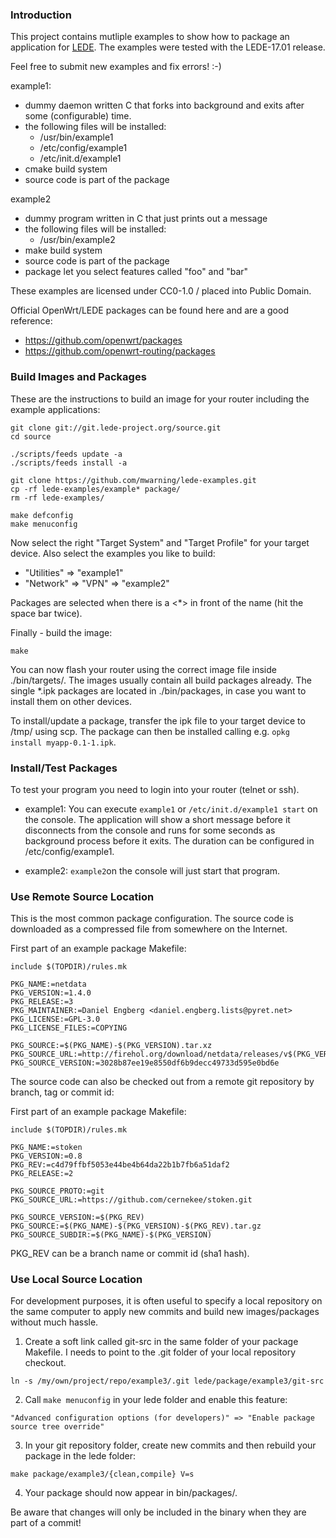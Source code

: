 ### Introduction

This project contains mutliple examples to show how to package an application for [LEDE](https://lede-project.org).
The examples were tested with the LEDE-17.01 release.

Feel free to submit new examples and fix errors! :-)

example1:
* dummy daemon written C that forks into background and exits after some (configurable) time.
* the following files will be installed:
  * /usr/bin/example1
  * /etc/config/example1
  * /etc/init.d/example1
* cmake build system
* source code is part of the package

example2
* dummy program written in C that just prints out a message
* the following files will be installed:
  * /usr/bin/example2
* make build system
* source code is part of the package
* package let you select features called "foo" and "bar"

These examples are licensed under CC0-1.0 / placed into Public Domain.

Official OpenWrt/LEDE packages can be found here and are a good reference:
* https://github.com/openwrt/packages
* https://github.com/openwrt-routing/packages

### Build Images and Packages

These are the instructions to build an image
for your router including the example applications:

```
git clone git://git.lede-project.org/source.git
cd source

./scripts/feeds update -a
./scripts/feeds install -a

git clone https://github.com/mwarning/lede-examples.git
cp -rf lede-examples/example* package/
rm -rf lede-examples/

make defconfig
make menuconfig
```

Now select the right "Target System" and "Target Profile" for your target device.
Also select the examples you like to build:

* "Utilities" => "example1"
* "Network" => "VPN" => "example2"

Packages are selected when there is a <*> in front of the name (hit the space bar twice).

Finally - build the image:
```
make
```

You can now flash your router using the correct image file inside ./bin/targets/. The images usually contain all build packages already.
The single *.ipk packages are located in ./bin/packages, in case you want to install them on other devices.

To install/update a package, transfer the ipk file to your target device to /tmp/ using scp.
The package can then be installed calling e.g. `opkg install myapp-0.1-1.ipk`.

### Install/Test Packages

To test your program you need to login into your router (telnet or ssh).

* example1:
You can execute `example1` or `/etc/init.d/example1 start` on the console.
The application will show a short message before it disconnects
from the console and runs for some seconds as background process before it exits.
The duration can be configured in /etc/config/example1.

* example2:
`example2`on the console will just start that program.

### Use Remote Source Location

This is the most common package configuration.
The source code is downloaded as a compressed file from somewhere on the Internet.

First part of an example package Makefile:
```
include $(TOPDIR)/rules.mk

PKG_NAME:=netdata
PKG_VERSION:=1.4.0
PKG_RELEASE:=3
PKG_MAINTAINER:=Daniel Engberg <daniel.engberg.lists@pyret.net>
PKG_LICENSE:=GPL-3.0
PKG_LICENSE_FILES:=COPYING

PKG_SOURCE:=$(PKG_NAME)-$(PKG_VERSION).tar.xz
PKG_SOURCE_URL:=http://firehol.org/download/netdata/releases/v$(PKG_VERSION)
PKG_SOURCE_VERSION:=3028b87ee19e8550df6b9decc49733d595e0bd6e
```

The source code can also be checked out from a remote git repository by branch, tag or commit id:

First part of an example package Makefile:
```
include $(TOPDIR)/rules.mk

PKG_NAME:=stoken
PKG_VERSION:=0.8
PKG_REV:=c4d79ffbf5053e44be4b64da22b1b7fb6a51daf2
PKG_RELEASE:=2

PKG_SOURCE_PROTO:=git
PKG_SOURCE_URL:=https://github.com/cernekee/stoken.git

PKG_SOURCE_VERSION:=$(PKG_REV)
PKG_SOURCE:=$(PKG_NAME)-$(PKG_VERSION)-$(PKG_REV).tar.gz
PKG_SOURCE_SUBDIR:=$(PKG_NAME)-$(PKG_VERSION)
```

PKG_REV can be a branch name or commit id (sha1 hash).

### Use Local Source Location

For development purposes, it is often useful to specify a local repository on the same computer to apply new commits and build new images/packages without much hassle.

1. Create a soft link called git-src in the same folder of your package Makefile. I needs to point to the .git folder of your local repository checkout.
```
ln -s /my/own/project/repo/example3/.git lede/package/example3/git-src
```

2. Call `make menuconfig` in your lede folder and enable this feature:
```
"Advanced configuration options (for developers)" => "Enable package source tree override"
```

3. In your git repository folder, create new commits and then rebuild your package in the lede folder:

```
make package/example3/{clean,compile} V=s
```

4. Your package should now appear in bin/packages/.

Be aware that changes will only be included in the binary when they are part of a commit!
